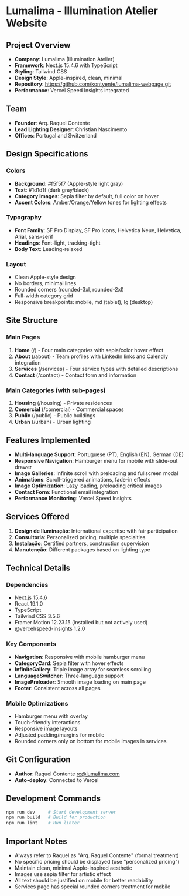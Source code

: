 # Lumalima - Illumination Atelier Website

## Project Overview
- **Company**: Lumalima (Illumination Atelier)
- **Framework**: Next.js 15.4.6 with TypeScript
- **Styling**: Tailwind CSS
- **Design Style**: Apple-inspired, clean, minimal
- **Repository**: https://github.com/kontyente/lumalima-webpage.git
- **Performance**: Vercel Speed Insights integrated

## Team
- **Founder**: Arq. Raquel Contente
- **Lead Lighting Designer**: Christian Nascimento
- **Offices**: Portugal and Switzerland

## Design Specifications

### Colors
- **Background**: #f5f5f7 (Apple-style light gray)
- **Text**: #1d1d1f (dark gray/black)
- **Category Images**: Sepia filter by default, full color on hover
- **Accent Colors**: Amber/Orange/Yellow tones for lighting effects

### Typography
- **Font Family**: SF Pro Display, SF Pro Icons, Helvetica Neue, Helvetica, Arial, sans-serif
- **Headings**: Font-light, tracking-tight
- **Body Text**: Leading-relaxed

### Layout
- Clean Apple-style design
- No borders, minimal lines
- Rounded corners (rounded-3xl, rounded-2xl)
- Full-width category grid
- Responsive breakpoints: mobile, md (tablet), lg (desktop)

## Site Structure

### Main Pages
1. **Home** (/) - Four main categories with sepia/color hover effect
2. **About** (/about) - Team profiles with LinkedIn links and Calendly integration
3. **Services** (/services) - Four service types with detailed descriptions
4. **Contact** (/contact) - Contact form and information

### Main Categories (with sub-pages)
1. **Housing** (/housing) - Private residences
2. **Comercial** (/comercial) - Commercial spaces
3. **Public** (/public) - Public buildings
4. **Urban** (/urban) - Urban lighting

## Features Implemented
- **Multi-language Support**: Portuguese (PT), English (EN), German (DE)
- **Responsive Navigation**: Hamburger menu for mobile with slide-out drawer
- **Image Galleries**: Infinite scroll with preloading and fullscreen modal
- **Animations**: Scroll-triggered animations, fade-in effects
- **Image Optimization**: Lazy loading, preloading critical images
- **Contact Form**: Functional email integration
- **Performance Monitoring**: Vercel Speed Insights

## Services Offered
1. **Design de Iluminação**: International expertise with fair participation
2. **Consultoria**: Personalized pricing, multiple specialties
3. **Instalação**: Certified partners, construction supervision
4. **Manutenção**: Different packages based on lighting type

## Technical Details

### Dependencies
- Next.js 15.4.6
- React 19.1.0
- TypeScript
- Tailwind CSS 3.5.6
- Framer Motion 12.23.15 (installed but not actively used)
- @vercel/speed-insights 1.2.0

### Key Components
- **Navigation**: Responsive with mobile hamburger menu
- **CategoryCard**: Sepia filter with hover effects
- **InfiniteGallery**: Triple image array for seamless scrolling
- **LanguageSwitcher**: Three-language support
- **ImagePreloader**: Smooth image loading on main page
- **Footer**: Consistent across all pages

### Mobile Optimizations
- Hamburger menu with overlay
- Touch-friendly interactions
- Responsive image layouts
- Adjusted padding/margins for mobile
- Rounded corners only on bottom for mobile images in services

## Git Configuration
- **Author**: Raquel Contente <rc@lumalima.com>
- **Auto-deploy**: Connected to Vercel

## Development Commands
```bash
npm run dev     # Start development server
npm run build   # Build for production
npm run lint    # Run linter
```

## Important Notes
- Always refer to Raquel as "Arq. Raquel Contente" (formal treatment)
- No specific pricing should be displayed (use "personalized pricing")
- Maintain clean, minimal Apple-inspired aesthetic
- Images use sepia filter for artistic effect
- All text should be justified on mobile for better readability
- Services page has special rounded corners treatment for mobile